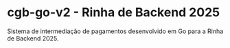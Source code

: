# cgb-go-v2 - Rinha de Backend 2025

Sistema de intermediação de pagamentos desenvolvido em Go para a Rinha de Backend 2025.
